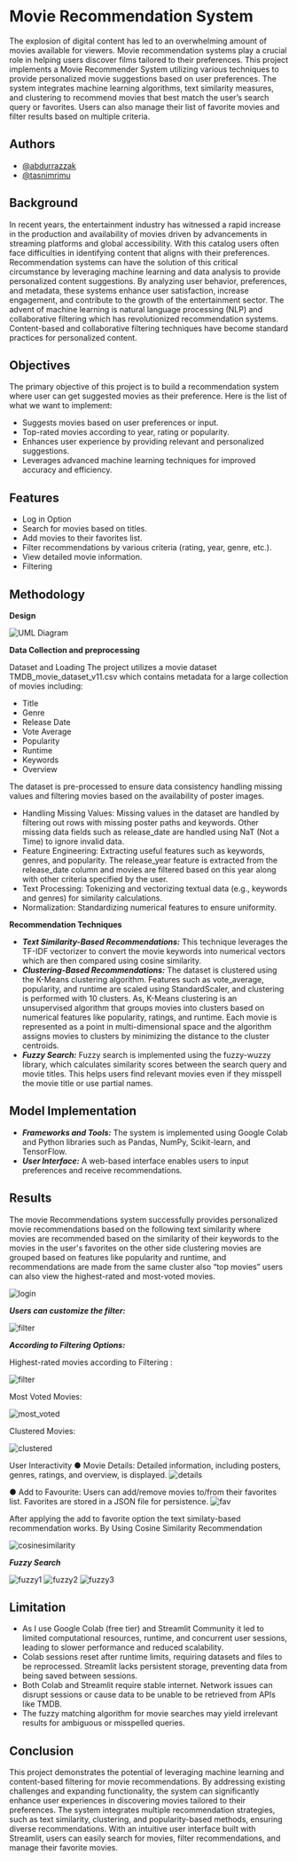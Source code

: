 
# Movie Recommendation System

The explosion of digital content has led to an overwhelming amount of movies available for
viewers. Movie recommendation systems play a crucial role in helping users discover films
tailored to their preferences. This project implements a Movie Recommender System
utilizing various techniques to provide personalized movie suggestions based on user
preferences. The system integrates machine learning algorithms, text similarity measures, and
clustering to recommend movies that best match the user’s search query or favorites. Users
can also manage their list of favorite movies and filter results based on multiple criteria.


## Authors
- [@abdurrazzak](https://github.com/Arian104)
- [@tasnimrimu](https://github.com/rimutasnim)

## Background

In recent years, the entertainment industry has witnessed a rapid increase in the production
and availability of movies driven by advancements in streaming platforms and global
accessibility. With this catalog users often face difficulties in identifying content that aligns
with their preferences. Recommendation systems can have the solution of this critical
circumstance by leveraging machine learning and data analysis to provide personalized
content suggestions. By analyzing user behavior, preferences, and metadata, these systems
enhance user satisfaction, increase engagement, and contribute to the growth of the
entertainment sector. The advent of machine learning is natural language processing (NLP)
and collaborative filtering which has revolutionized recommendation systems. Content-based
and collaborative filtering techniques have become standard practices for personalized
content.
## Objectives

The primary objective of this project is to build a recommendation system where user can get
suggested movies as their preference. Here is the list of what we want to implement:
- Suggests movies based on user preferences or input.
- Top-rated movies according to year, rating or popularity.
- Enhances user experience by providing relevant and personalized suggestions.
- Leverages advanced machine learning techniques for improved accuracy and efficiency.
## Features
- Log in Option
- Search for movies based on titles.
- Add movies to their favorites list.
- Filter recommendations by various criteria (rating, year, genre, etc.).
- View detailed movie information.
- Filtering

## Methodology 

**Design** 

![UML Diagram](https://github.com/rimutasnim/movie_recommendation_system/blob/main/uml.png?raw=true)

**Data Collection and preprocessing**

Dataset and Loading The project utilizes a movie dataset TMDB_movie_dataset_v11.csv
which contains metadata for a large collection of movies including:

- Title
- Genre
- Release Date
- Vote Average
- Popularity
- Runtime
- Keywords
- Overview

The dataset is pre-processed to ensure data consistency handling missing values and filtering
movies based on the availability of poster images.
- Handling Missing Values: Missing values in the dataset are handled by filtering out rows with missing poster paths and keywords. Other missing data fields such as release_date are handled using NaT (Not a Time) to ignore invalid data.
- Feature Engineering: Extracting useful features such as keywords, genres, and popularity. The release_year feature is extracted from the release_date column and movies are filtered based on this year along with other criteria specified by the user.
- Text Processing: Tokenizing and vectorizing textual data (e.g., keywords and genres) for similarity calculations.
- Normalization: Standardizing numerical features to ensure uniformity.

**Recommendation Techniques**
- ***Text Similarity-Based Recommendations:*** This technique leverages the TF-IDF vectorizer to convert the movie keywords into numerical vectors which are then compared using cosine similarity.
- ***Clustering-Based Recommendations:*** The dataset is clustered using the K-Means clustering algorithm. Features such as vote_average, popularity, and runtime are scaled using StandardScaler, and clustering is performed with 10 clusters. As, K-Means clustering is an unsupervised algorithm that groups movies into clusters based on numerical features like popularity, ratings, and runtime. Each movie is represented as a point in multi-dimensional space and the algorithm assigns movies to clusters by minimizing the distance to the cluster centroids.
- ***Fuzzy Search:*** Fuzzy search is implemented using the fuzzy-wuzzy library, which calculates similarity scores between the search query and movie titles. This helps users find relevant movies even if they misspell the movie title or use partial names.
## Model Implementation
- ***Frameworks and Tools:*** The system is implemented using Google Colab and Python libraries such as Pandas, NumPy, Scikit-learn, and TensorFlow.
- ***User Interface:*** A web-based interface enables users to input preferences and receive recommendations.
## Results

The movie Recommendations system successfully provides personalized movie recommendations based on the following text similarity where movies are recommended
based on the similarity of their keywords to the movies in the user's favorites on the other side clustering movies are grouped based on features like popularity and runtime, and recommendations are made from the same cluster also “top movies” users can also view the highest-rated and most-voted movies.

![login](https://github.com/rimutasnim/movie_recommendation_system/blob/main/login%20.png?raw=true)

***Users can customize the filter:***


![filter](https://github.com/rimutasnim/movie_recommendation_system/blob/main/filtering.png?raw=true)

***According to Filtering Options:*** 

Highest-rated movies according to Filtering :

![filter](https://github.com/rimutasnim/movie_recommendation_system/blob/main/highest_rated_mv.png?raw=true)

Most Voted Movies:

![most_voted](https://github.com/rimutasnim/movie_recommendation_system/blob/main/most_voted_mv.png?raw=true)

Clustered Movies:

![clustered](https://github.com/rimutasnim/movie_recommendation_system/blob/main/clustered_mv.png?raw=true)

User Interactivity
● Movie Details: Detailed
information, including
posters, genres, ratings, and
overview, is displayed.
![details](https://github.com/rimutasnim/movie_recommendation_system/blob/main/movie_details.png?raw=true)

● Add to Favourite: Users can add/remove movies to/from their favorites list.
Favorites are stored in a JSON file for persistence.
![fav](https://github.com/rimutasnim/movie_recommendation_system/blob/main/adding%20_movies_to_favourite.png?raw=true)


After applying the add to favorite option the text similaty-based recommendation
works. By Using Cosine Similarity Recommendation

![cosinesimilarity](https://github.com/rimutasnim/movie_recommendation_system/blob/main/cosine_result.png?raw=true)

***Fuzzy Search***

![fuzzy1](https://github.com/rimutasnim/movie_recommendation_system/blob/main/fuzzy_search_result.png?raw=true)
![fuzzy2](https://github.com/rimutasnim/movie_recommendation_system/blob/main/fuzzy_serch_result2.png?raw=true)
![fuzzy3](https://github.com/rimutasnim/movie_recommendation_system/blob/main/fuzzy_search_result3.png?raw=true)

## Limitation
- As I use Google Colab (free tier) and Streamlit Community it led to limited computational resources, runtime, and concurrent user sessions, leading to slower performance and reduced scalability.
- Colab sessions reset after runtime limits, requiring datasets and files to be reprocessed. Streamlit lacks persistent storage, preventing data from being saved between sessions.
- Both Colab and Streamlit require stable internet. Network issues can disrupt sessions or cause data to be unable to be retrieved from APIs like TMDB.
- The fuzzy matching algorithm for movie searches may yield irrelevant results for ambiguous or misspelled queries.
## Conclusion

This project demonstrates the potential of leveraging machine learning and content-based
filtering for movie recommendations. By addressing existing challenges and expanding
functionality, the system can significantly enhance user experiences in discovering movies
tailored to their preferences. The system integrates multiple recommendation strategies, such
as text similarity, clustering, and popularity-based methods, ensuring diverse
recommendations. With an intuitive user interface built with Streamlit, users can easily
search for movies, filter recommendations, and manage their favorite movies.
